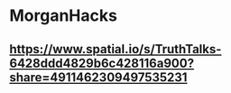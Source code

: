 # MorganHacks
## https://www.spatial.io/s/TruthTalks-6428ddd4829b6c428116a900?share=4911462309497535231
